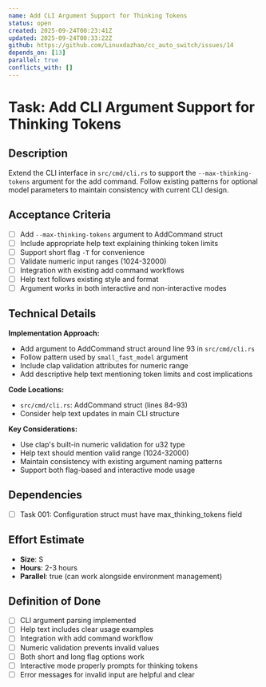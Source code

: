 ```yaml
---
name: Add CLI Argument Support for Thinking Tokens
status: open
created: 2025-09-24T00:23:41Z
updated: 2025-09-24T00:33:22Z
github: https://github.com/Linuxdazhao/cc_auto_switch/issues/14
depends_on: [13]
parallel: true
conflicts_with: []
---
```


# Task: Add CLI Argument Support for Thinking Tokens

## Description

Extend the CLI interface in `src/cmd/cli.rs` to support the `--max-thinking-tokens` argument for the add command. Follow existing patterns for optional model parameters to maintain consistency with current CLI design.

## Acceptance Criteria

- [ ] Add `--max-thinking-tokens` argument to AddCommand struct
- [ ] Include appropriate help text explaining thinking token limits
- [ ] Support short flag `-T` for convenience
- [ ] Validate numeric input ranges (1024-32000)
- [ ] Integration with existing add command workflows
- [ ] Help text follows existing style and format
- [ ] Argument works in both interactive and non-interactive modes

## Technical Details

**Implementation Approach:**
- Add argument to AddCommand struct around line 93 in `src/cmd/cli.rs`
- Follow pattern used by `small_fast_model` argument
- Include clap validation attributes for numeric range
- Add descriptive help text mentioning token limits and cost implications

**Code Locations:**
- `src/cmd/cli.rs`: AddCommand struct (lines 84-93)
- Consider help text updates in main CLI structure

**Key Considerations:**
- Use clap's built-in numeric validation for u32 type
- Help text should mention valid range (1024-32000)
- Maintain consistency with existing argument naming patterns
- Support both flag-based and interactive mode usage

## Dependencies

- [ ] Task 001: Configuration struct must have max_thinking_tokens field

## Effort Estimate

- **Size**: S
- **Hours**: 2-3 hours
- **Parallel**: true (can work alongside environment management)

## Definition of Done

- [ ] CLI argument parsing implemented
- [ ] Help text includes clear usage examples
- [ ] Integration with add command workflow
- [ ] Numeric validation prevents invalid values
- [ ] Both short and long flag options work
- [ ] Interactive mode properly prompts for thinking tokens
- [ ] Error messages for invalid input are helpful and clear
